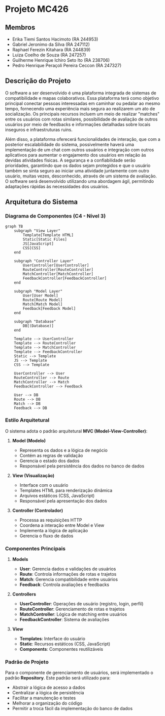# Projeto MC426

## Membros

- Erika Tiemi Santos Hacimoto (RA 244953)
- Gabriel Jeronimo da Silva (RA 247112)
- Raphael Ferezin Kitahara (RA 244839)
- Luiza Coelho de Souza (RA 247257)
- Guilherme Henrique Ichiro Seto Ito (RA 238706)
- Pedro Henrique Peraçoli Pereira Ceccon (RA 247327)

## Descrição do Projeto
O software a ser desenvolvido é uma plataforma integrada de sistemas de compatibilidade e mapas colaborativos. Essa plataforma terá como objetivo principal conectar pessoas interessadas em caminhar ou pedalar ao mesmo tempo, fornecendo uma experiência mais segura ao realizarem um ato de socialização. Os principais recursos incluem um meio de realizar "matches" entre os usuários com rotas similares, possibilidade de avaliação de outros usuários por meio de feedbacks e informações detalhadas sobre locais inseguros e infraestruturas ruins.

Além disso, a plataforma oferecerá funcionalidades de interação, que com a posterior escalabilidade do sistema, possivelmente haverá uma implementação de um chat com outros usuários e integração com outros aplicativos para aumentar o engajamento dos usuários em relação às devidas atividades físicas. A segurança e a confiabilidade serão prioridades, garantindo que os dados sejam protegidos e que o usuário também se sinta seguro ao iniciar uma atividade juntamente com outro usuário, muitas vezes, desconhecido, através de um sistema de avaliação. O software será desenvolvido utilizando uma abordagem ágil, permitindo adaptações rápidas às necessidades dos usuários.

## Arquitetura do Sistema

### Diagrama de Componentes (C4 - Nível 3)

```mermaid
graph TB
    subgraph "View Layer"
        Template[Template HTML]
        Static[Static Files]
        JS[JavaScript]
        CSS[CSS]
    end

    subgraph "Controller Layer"
        UserController[UserController]
        RouteController[RouteController]
        MatchController[MatchController]
        FeedbackController[FeedbackController]
    end

    subgraph "Model Layer"
        User[User Model]
        Route[Route Model]
        Match[Match Model]
        Feedback[Feedback Model]
    end

    subgraph "Database"
        DB[(Database)]
    end

    Template --> UserController
    Template --> RouteController
    Template --> MatchController
    Template --> FeedbackController
    Static --> Template
    JS --> Template
    CSS --> Template

    UserController --> User
    RouteController --> Route
    MatchController --> Match
    FeedbackController --> Feedback

    User --> DB
    Route --> DB
    Match --> DB
    Feedback --> DB
```

### Estilo Arquitetural

O sistema adota o padrão arquitetural **MVC (Model-View-Controller)**:

1. **Model (Modelo)**
   - Representa os dados e a lógica de negócio
   - Contém as regras de validação
   - Gerencia o estado dos dados
   - Responsável pela persistência dos dados no banco de dados

2. **View (Visualização)**
   - Interface com o usuário
   - Templates HTML para renderização dinâmica
   - Arquivos estáticos (CSS, JavaScript)
   - Responsável pela apresentação dos dados

3. **Controller (Controlador)**
   - Processa as requisições HTTP
   - Coordena a interação entre Model e View
   - Implementa a lógica de aplicação
   - Gerencia o fluxo de dados

### Componentes Principais

1. **Models**
   - **User**: Gerencia dados e validações de usuários
   - **Route**: Controla informações de rotas e trajetos
   - **Match**: Gerencia compatibilidade entre usuários
   - **Feedback**: Controla avaliações e feedbacks

2. **Controllers**
   - **UserController**: Operações de usuário (registro, login, perfil)
   - **RouteController**: Gerenciamento de rotas e trajetos
   - **MatchController**: Lógica de matching entre usuários
   - **FeedbackController**: Sistema de avaliações

3. **View**
   - **Templates**: Interface do usuário
   - **Static**: Recursos estáticos (CSS, JavaScript)
   - **Components**: Componentes reutilizáveis

### Padrão de Projeto

Para o componente de gerenciamento de usuários, será implementado o padrão **Repository**. Este padrão será utilizado para:

- Abstrair a lógica de acesso a dados
- Centralizar a lógica de persistência
- Facilitar a manutenção e testes
- Melhorar a organização do código
- Permitir a troca fácil da implementação do banco de dados
